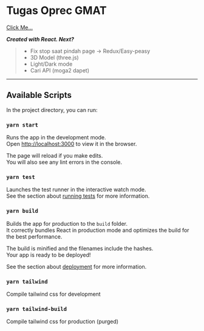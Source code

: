 # Tugas Oprec GMAT

[Click Me...](https://oprec-gmat.herokuapp.com/)

***Created with React. Next?***
> - Fix stop saat pindah page -> Redux/Easy-peasy
> - 3D Model (three.js)
> - Light/Dark mode
> - Cari API (moga2 dapet)

---
## Available Scripts

In the project directory, you can run:

### `yarn start`

Runs the app in the development mode.\
Open [http://localhost:3000](http://localhost:3000) to view it in the browser.

The page will reload if you make edits.\
You will also see any lint errors in the console.

### `yarn test`

Launches the test runner in the interactive watch mode.\
See the section about [running tests](https://facebook.github.io/create-react-app/docs/running-tests) for more information.

### `yarn build`

Builds the app for production to the `build` folder.\
It correctly bundles React in production mode and optimizes the build for the best performance.

The build is minified and the filenames include the hashes.\
Your app is ready to be deployed!

See the section about [deployment](https://facebook.github.io/create-react-app/docs/deployment) for more information.

### `yarn tailwind`

Compile tailwind css for development

### `yarn tailwind-build`

Compile tailwind css for production (purged)


